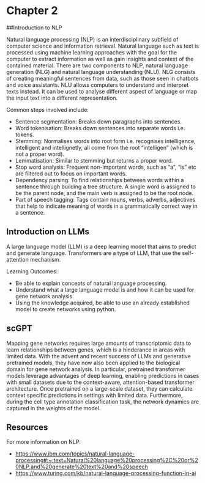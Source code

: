 # Chapter 2
##Introduction to NLP

Natural language processing (NLP) is an interdisciplinary subfield of computer science and information retrieval. Natural language such as text is processed using machine learning approaches with the goal for the computer to extract information as well as gain insights and context of the contained material.
There are two components to NLP, natural language generation (NLG) and natural language understanding (NLU). NLG consists of creating meaningful sentences from data, such as those seen in chatbots and voice assistants. NLU allows computers to understand and interpret texts instead. It can be used to analyse different aspect of language or map the input text into a different representation.

Common steps involved include:
- Sentence segmentation: Breaks down paragraphs into sentences.
- Word tokenisation: Breaks down sentences into separate words i.e. tokens.
- Stemming: Normalises words into root form i.e. recognises intelligence, intelligent and intellignetly, all come from the root “intelligen” (which is not a proper word).
- Lemmatisation: Similar to stemming but returns a proper word.
- Stop word analysis: Frequent non-important words, such as “a”, “is” etc are filtered out to focus on important words.
- Dependency parsing: To find relationships between words within a sentence through building a tree structure. A single word is assigned to be the parent node, and the main verb is assigned to be the root node.
- Part of speech tagging: Tags contain nouns, verbs, adverbs, adjectives that help to indicate meaning of words in a grammatically correct way in a sentence.


## Introduction on LLMs

A large language model (LLM) is a deep learning model that aims to predict and generate language. Transformers are a type of LLM, that use the self-attention mechanism.

Learning Outcomes:
- Be able to explain concepts of natural language processing.
- Understand what a large language model is and how it can be used for gene network analysis.
- Using the knowledge acquired, be able to use an already established model to create networks using python.


## scGPT

Mapping gene networks requires large amounts of transcriptomic data to learn relationships between genes, which is a hinderance in areas with limited data. With the advent and recent success of LLMs and generative pretrained models, they have now also been applied to the biological domain for gene network analysis. In particular, pretrained transformer models leverage advantages of deep learning, enabling predictions in cases with small datasets due to the context-aware, attention-based transformer architecture. Once pretrained on a large-scale dataset, they can calculate context specific predictions in settings with limited data. Furthermore, during the cell type annotation classification task, the network dynamics are captured in the weights of the model.

## Resources

For more information on NLP:
- https://www.ibm.com/topics/natural-language-processing#:~:text=Natural%20language%20processing%2C%20or%20NLP,and%20generate%20text%20and%20speech
- https://www.turing.com/kb/natural-language-processing-function-in-ai


